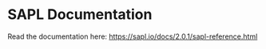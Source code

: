 # SAPL Documentation

Read the documentation here: <https://sapl.io/docs/2.0.1/sapl-reference.html>
